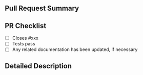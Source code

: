 ## Pull Request Summary

<!-- Enter a brief description/summary of your PR here. What does it fix, and why is it necessary? How was it tested? -->

## PR Checklist

- [ ] Closes #xxx
- [ ] Tests pass
- [ ] Any related documentation has been updated, if necessary

## Detailed Description

<!-- Provide a more detailed description and any additional information. -->